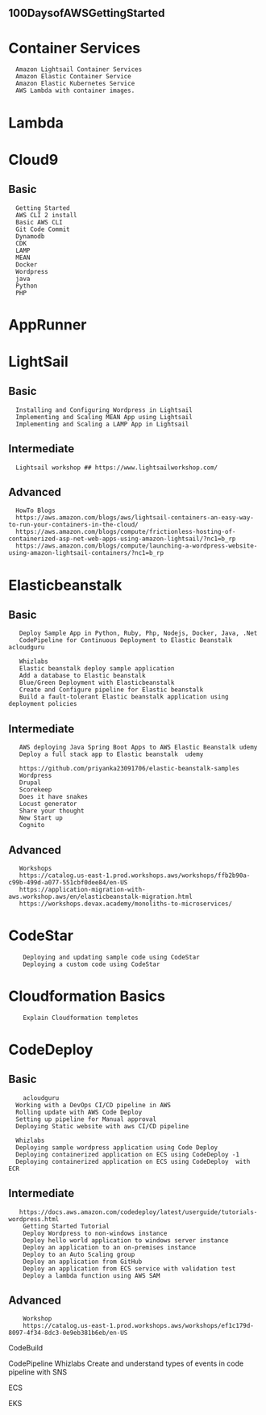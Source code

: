 ## 100DaysofAWSGettingStarted
# Container Services
      Amazon Lightsail Container Services
      Amazon Elastic Container Service
      Amazon Elastic Kubernetes Service
      AWS Lambda with container images.

# Lambda 


# Cloud9  
   ## Basic 
      Getting Started 
      AWS CLI 2 install 
      Basic AWS CLI 
      Git Code Commit 
      Dynamodb 
      CDK 
      LAMP 
      MEAN 
      Docker 
      Wordpress 
      java 
      Python
      PHP      
# AppRunner      
  
# LightSail
   ## Basic
      Installing and Configuring Wordpress in Lightsail
      Implementing and Scaling MEAN App using Lightsail
      Implementing and Scaling a LAMP App in Lightsail
      
  ## Intermediate    
      Lightsail workshop ## https://www.lightsailworkshop.com/
      
  ## Advanced    
      HowTo Blogs 
      https://aws.amazon.com/blogs/aws/lightsail-containers-an-easy-way-to-run-your-containers-in-the-cloud/
      https://aws.amazon.com/blogs/compute/frictionless-hosting-of-containerized-asp-net-web-apps-using-amazon-lightsail/?nc1=b_rp
      https://aws.amazon.com/blogs/compute/launching-a-wordpress-website-using-amazon-lightsail-containers/?nc1=b_rp
      

# Elasticbeanstalk 
   ## Basic
       Deploy Sample App in Python, Ruby, Php, Nodejs, Docker, Java, .Net 
       CodePipeline for Continuous Deployment to Elastic Beanstalk acloudguru
       
       Whizlabs
       Elastic beanstalk deploy sample application 
       Add a database to Elastic beanstalk 
       Blue/Green Deployment with Elasticbeanstalk 
       Create and Configure pipeline for Elastic beanstalk 
       Build a fault-tolerant Elastic beanstalk application using deployment policies

   ## Intermediate   
       AWS deploying Java Spring Boot Apps to AWS Elastic Beanstalk udemy 
       Deploy a full stack app to Elastic beanstalk  udemy 

       https://github.com/priyanka23091706/elastic-beanstalk-samples
       Wordpress
       Drupal
       Scorekeep 
       Does it have snakes
       Locust generator 
       Share your thought 
       New Start up 
       Cognito     
       
   ## Advanced 
       Workshops 
       https://catalog.us-east-1.prod.workshops.aws/workshops/ffb2b90a-c99b-499d-a077-551cbf0dee84/en-US
       https://application-migration-with-aws.workshop.aws/en/elasticbeanstalk-migration.html
       https://workshops.devax.academy/monoliths-to-microservices/
       
# CodeStar 
        Deploying and updating sample code using CodeStar 
        Deploying a custom code using CodeStar
# Cloudformation Basics 
        Explain Cloudformation templetes 
        
# CodeDeploy
   ## Basic
        acloudguru 
      Working with a DevOps CI/CD pipeline in AWS 
      Rolling update with AWS Code Deploy 
      Setting up pipeline for Manual approval 
      Deploying Static website with aws CI/CD pipeline 

      Whizlabs 
      Deploying sample wordpress application using Code Deploy
      Deploying containerized application on ECS using CodeDeploy -1 
      Deploying containerized application on ECS using CodeDeploy  with ECR

   ## Intermediate
       
       https://docs.aws.amazon.com/codedeploy/latest/userguide/tutorials-wordpress.html
        Getting Started Tutorial 
        Deploy Wordpress to non-windows instance 
        Deploy hello world application to windows server instance 
        Deploy an application to an on-premises instance 
        Deploy to an Auto Scaling group 
        Deploy an application from GitHub 
        Deploy an application from ECS service with validation test 
        Deploy a lambda function using AWS SAM 
   ## Advanced      
        Workshop 
        https://catalog.us-east-1.prod.workshops.aws/workshops/ef1c179d-8097-4f34-8dc3-0e9eb381b6eb/en-US
CodeBuild 

CodePipeline
    Whizlabs 
    Create and understand types of events in code pipeline with SNS

ECS

EKS 

